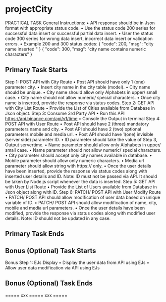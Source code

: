 # projectCity

PRACTICAL TASK
General Instructions:
• API response should be in Json format with appropriate status code.
• Use the status code 200 series for successful data insert or successful partial data insert.
• User the status code 300 series for wrong data insert, incorrect data insert or validation errors.
• Example 200 and 300 status codes:
{
 "code": 200,
 "msg": "city name inserted "
}
{
 "code": 300,
 "msg": "city name contains numeric characters"
}
## Primary Task Starts ##
Step 1: POST API with City Route
• Post API should have only 1 (one) parameter city.
• Insert city name in the city table (model).
• City name should be unique.
• City name should allow only Alphabets in upper/ small case.
• City name should not allow numeric/ special characters.
• Once city name is inserted, provide the response via status codes.
Step 2: GET API with City List Route
• Provide the List of Cities available from Database in Json object.
Step 3: Consume 3rd Party API
• Run this API https://api.binance.com/api/v1/time
• Console the Output in terminal
Step 4: POST API with User Route
• Post API should have 2 (three) mandatory parameters name and city.
• Post API should have 2 (two) optional parameters mobile and media url.
• Post API should have 1(one) invisible (server side) parameter ID.
• ID parameter should take the value of Step 3, Output servertime.
• Name parameter should allow only Alphabets in upper/ small case.
• Name parameter should not allow numeric/ special characters.
• City parameter should accept only city names available in database.
• Mobile parameter should allow only numeric characters.
• Media url parameter should allow string with https:// only.
• Once the user details have been inserted, provide the response via status codes along with
inserted user details and ID.
Note: ID must not be passed via API. It should be taken by Node.js script whenever the data is inserted.
Step 5: GET API with User List Route
• Provide the List of Users available from Database in Json object along with ID.
Step 6: PATCH/ POST API with User Modify Route
• PATCH/ POST API should allow modification of user data based on unique variable of ID.
• PATCH/ POST API should allow modification of name, city, mobile and media url parameters.
• Once the user details have been modified, provide the response via status codes along with
modified user details.
Note: ID should not be updated in any case.
## Primary Task Ends ##
## Bonus (Optional) Task Starts ##
Bonus Step 1: EJs Display
• Display the user data from API using EJs
• Allow user data modification via API using EJs
## Bonus (Optional) Task Ends ##
===== xxx ===== xxx =====

